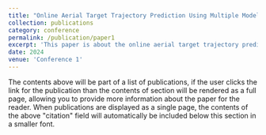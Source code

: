 ```yaml
---
title: "Online Aerial Target Trajectory Prediction Using Multiple Model-Based Filter"
collection: publications
category: conference
permalink: /publication/paper1
excerpt: 'This paper is about the online aerial target trajectory prediction.'
date: 2024
venue: 'Conference 1'
---
```

The contents above will be part of a list of publications, if the user clicks the link for the publication than the contents of section will be rendered as a full page, allowing you to provide more information about the paper for the reader. When publications are displayed as a single page, the contents of the above "citation" field will automatically be included below this section in a smaller font.

